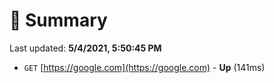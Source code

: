 # 📖 Summary
Last updated: **5/4/2021, 5:50:45 PM**

- `GET` [https://google.com](https://google.com) - **Up** (141ms)
